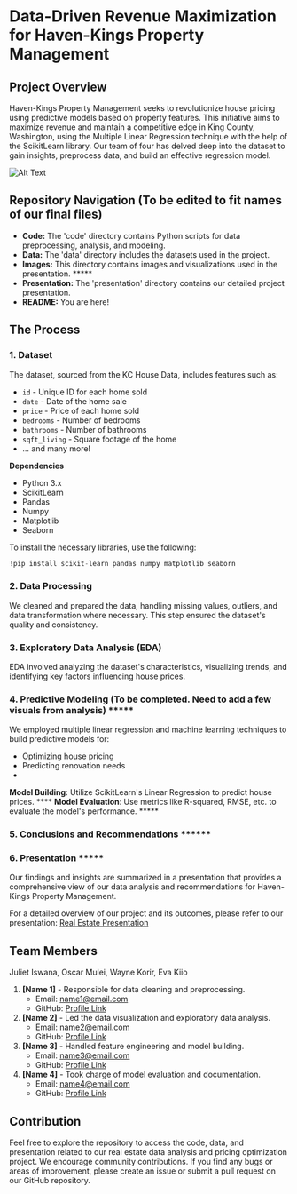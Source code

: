 # Data-Driven Revenue Maximization for Haven-Kings Property Management

## Project Overview

Haven-Kings Property Management seeks to revolutionize house pricing using predictive models based on property features. This initiative aims to maximize revenue and maintain a competitive edge in King County, Washington, using the Multiple Linear Regression technique with the help of the ScikitLearn library. Our team of four has delved deep into the dataset to gain insights, preprocess data, and build an effective regression model.

![Alt Text](https://raw.githubusercontent.com/omulei/multiple-linear-regression-Group-5/Presentation/image.webp)

## Repository Navigation (To be edited to fit names of our final files)

- **Code:** The 'code' directory contains Python scripts for data preprocessing, analysis, and modeling. 
- **Data:** The 'data' directory includes the datasets used in the project.
- **Images:** This directory contains images and visualizations used in the presentation. *****
- **Presentation:** The 'presentation' directory contains our detailed project presentation.
- **README:** You are here!

## The Process
### 1. Dataset

The dataset, sourced from the KC House Data, includes features such as:

- `id` - Unique ID for each home sold
- `date` - Date of the home sale
- `price` - Price of each home sold
- `bedrooms` - Number of bedrooms
- `bathrooms` - Number of bathrooms
- `sqft_living` - Square footage of the home
- ... and many more!

**Dependencies**

- Python 3.x
- ScikitLearn
- Pandas
- Numpy
- Matplotlib
- Seaborn

To install the necessary libraries, use the following:

```python
!pip install scikit-learn pandas numpy matplotlib seaborn
```

### 2. Data Processing
We cleaned and prepared the data, handling missing values, outliers, and data transformation where necessary. This step ensured the dataset's quality and consistency.

### 3. Exploratory Data Analysis (EDA)  
EDA involved analyzing the dataset's characteristics, visualizing trends, and identifying key factors influencing house prices.

### 4. Predictive Modeling (To be completed. Need to add a few visuals from analysis) *****
We employed multiple linear regression and machine learning techniques to build predictive models for:
- Optimizing house pricing
- Predicting renovation needs
- 
**Model Building**: Utilize ScikitLearn's Linear Regression to predict house prices. ****
**Model Evaluation**: Use metrics like R-squared, RMSE, etc. to evaluate the model's performance. *****

 ### 5. Conclusions and Recommendations ******





 ### 6. Presentation *****
Our findings and insights are summarized in a presentation that provides a comprehensive view of our data analysis and recommendations for Haven-Kings Property Management.

For a detailed overview of our project and its outcomes, please refer to our presentation:
[Real Estate Presentation](link_to_presentation)


## **Team Members**
 Juliet Iswana,  Oscar Mulei, Wayne Korir, Eva Kiio
1. **[Name 1]** - Responsible for data cleaning and preprocessing.
    - Email: name1@email.com
    - GitHub: [Profile Link](#)
2. **[Name 2]** - Led the data visualization and exploratory data analysis.
    - Email: name2@email.com
    - GitHub: [Profile Link](#)
3. **[Name 3]** - Handled feature engineering and model building.
    - Email: name3@email.com
    - GitHub: [Profile Link](#)
4. **[Name 4]** - Took charge of model evaluation and documentation.
    - Email: name4@email.com
    - GitHub: [Profile Link](#)

## **Contribution**
Feel free to explore the repository to access the code, data, and presentation related to our real estate data analysis and pricing optimization project. We encourage community contributions. If you find any bugs or areas of improvement, please create an issue or submit a pull request on our GitHub repository.
